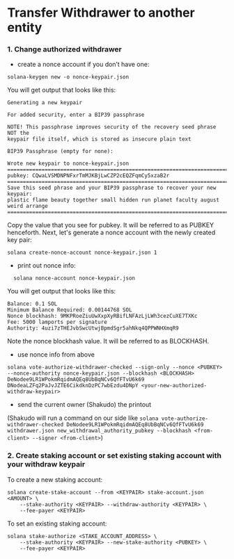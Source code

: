 # Transfer Withdrawer to another entity

### 1. Change authorized withdrawer
- create a nonce account if you don’t have one:
```
solana-keygen new -o nonce-keypair.json
```
You will get output that looks like this:
```
Generating a new keypair

For added security, enter a BIP39 passphrase

NOTE! This passphrase improves security of the recovery seed phrase NOT the
keypair file itself, which is stored as insecure plain text

BIP39 Passphrase (empty for none): 

Wrote new keypair to nonce-keypair.json
==================================================================================
pubkey: CQwaLVSMDNPNFxrTmMJKBjLwCZP2cEQZFqmCy5xzaB2r
==================================================================================
Save this seed phrase and your BIP39 passphrase to recover your new keypair:
plastic flame beauty together small hidden run planet faculty august weird arrange
==================================================================================
```
Copy the value that you see for pubkey. It will be referred to as PUBKEY henceforth.
Next, let's generate a nonce account with the newly created key pair:
```
solana create-nonce-account nonce-keypair.json 1
```
- print out nonce info:
```
  solana nonce-account nonce-keypair.json
```
You will get output that looks like this:
```
Balance: 0.1 SOL
Minimum Balance Required: 0.00144768 SOL
Nonce blockhash: 9MKPRoeZiuUwXxpXyRBifLNFAzLjLWh3cezCuXE7TXKc
Fee: 5000 lamports per signature
Authority: 4uzi7zTHEJvbSwcUtwjBpmdSgr5ahNkq4QPPWNHXmqR9
```
Note the nonce blockhash value. It will be referred to as BLOCKHASH.
- use nonce info from above
```
solana vote-authorize-withdrawer-checked --sign-only --nonce <PUBKEY> --nonce-authority nonce-keypair.json --blockhash <BLOCKHASH> DeNodee9LR1WPokmRqidmAQEq8UbBqNCv6QfFTvU6k69 DNodeaLZFq2PaJvJZTE6CikdknDzPC7wbEzdu4DNpY <your-new-authorized-withdraw-keypair>
```
- send the current owner (Shakudo) the printout

(Shakudo will run a command on our side like `solana vote-authorize-withdrawer-checked DeNodee9LR1WPokmRqidmAQEq8UbBqNCv6QfFTvU6k69 withdrawer.json new_withdrawal_authority_pubkey --blockhash <from-client> --signer <from-client>`)

### 2. Create staking account or set existing staking account with your withdraw keypair
To create a new staking account:
```
solana create-stake-account --from <KEYPAIR> stake-account.json <AMOUNT> \
    --stake-authority <KEYPAIR> --withdraw-authority <KEYPAIR> \
    --fee-payer <KEYPAIR>
```
To set an existing staking account:
```
solana stake-authorize <STAKE_ACCOUNT_ADDRESS> \
    --stake-authority <KEYPAIR> --new-stake-authority <PUBKEY> \
    --fee-payer <KEYPAIR>
```

